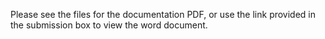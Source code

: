 Please see the files for the documentation PDF, or use the link provided in the submission box to view the word document.
